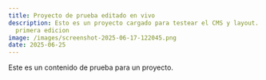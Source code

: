```yaml
---
title: Proyecto de prueba editado en vivo
description: Esto es un proyecto cargado para testear el CMS y layout. con una
  primera edicion
image: /images/screenshot-2025-06-17-122045.png
date: 2025-06-25
---
```


Este es un contenido de prueba para un proyecto.
